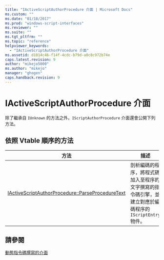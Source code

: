 ```yaml
---
title: "IActiveScriptAuthorProcedure 介面 | Microsoft Docs"
ms.custom: ""
ms.date: "01/18/2017"
ms.prod: "windows-script-interfaces"
ms.reviewer: ""
ms.suite: ""
ms.tgt_pltfrm: ""
ms.topic: "reference"
helpviewer_keywords: 
  - "IActiveScriptAuthorProcedure 介面"
ms.assetid: d1014c46-f14f-4cdc-b79d-a0c8c972b74e
caps.latest.revision: 9
author: "mikejo5000"
ms.author: "mikejo"
manager: "ghogen"
caps.handback.revision: 9
---
```

# IActiveScriptAuthorProcedure 介面
除了繼承自 `IUnknown` 的方法之外，`IScriptAuthorProcedure` 介面還會公開下列方法。  
  
## 依照 Vtable 順序的方法  
  
|方法|描述|  
|--------|--------|  
|[IActiveScriptAuthorProcedure::ParseProcedureText](../../winscript/reference/iactivescriptauthorprocedure-parseproceduretext.md)|剖析編碼的程序，將程式碼加入至程序的文字撰寫的指令碼引擎，並建立對應於編碼程序的 `IScriptEntry` 物件。|  
  
## 請參閱  
 [動態指令碼撰寫的介面](../../winscript/reference/active-script-authoring-interfaces.md)